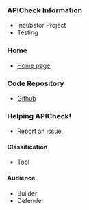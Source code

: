 ### APICheck Information
* Incubator Project
* Testing

### Home
* [Home page](https://bbva.github.io/apicheck/)

### Code Repository
* [Github](https://github.com/BBVA/apicheck/)

### Helping APICheck!
* [Report an issue](https://github.com/BBVA/apicheck/issues)

#### Classification

* <i class="fas fa-tools" style="color:#233e81;"></i> Tool

#### Audience

* <i class="fas fa-toolbox" style="color:#233e81;"></i> Builder
* <i class="fas fa-shield-alt" style="color:#233e81;"></i> Defender
